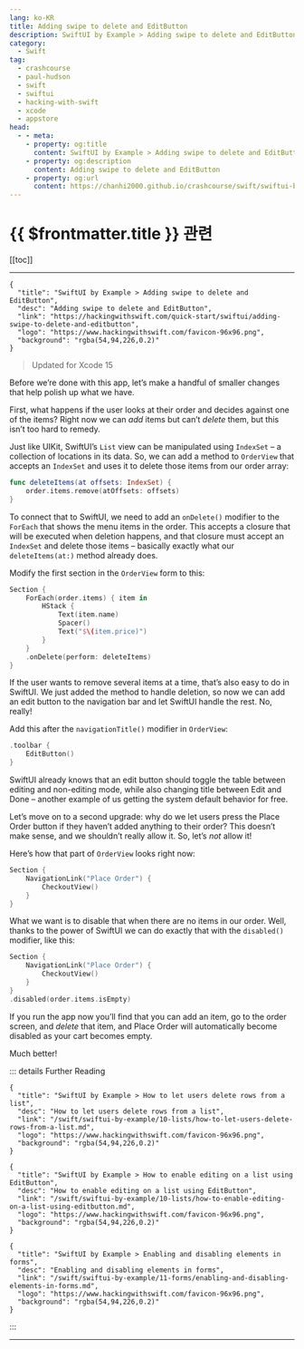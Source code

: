 ```yaml
---
lang: ko-KR
title: Adding swipe to delete and EditButton
description: SwiftUI by Example > Adding swipe to delete and EditButton
category:
  - Swift
tag: 
  - crashcourse
  - paul-hudson
  - swift
  - swiftui
  - hacking-with-swift
  - xcode
  - appstore
head:
  - - meta:
    - property: og:title
      content: SwiftUI by Example > Adding swipe to delete and EditButton
    - property: og:description
      content: Adding swipe to delete and EditButton
    - property: og:url
      content: https://chanhi2000.github.io/crashcourse/swift/swiftui-by-example/01-building-a-complete-project/adding-swipe-to-delete-and-editbutton.html
---
```


# {{ $frontmatter.title }} 관련

[[toc]]

---

```component VPCard
{
  "title": "SwiftUI by Example > Adding swipe to delete and EditButton",
  "desc": "Adding swipe to delete and EditButton",
  "link": "https://hackingwithswift.com/quick-start/swiftui/adding-swipe-to-delete-and-editbutton",
  "logo": "https://www.hackingwithswift.com/favicon-96x96.png",
  "background": "rgba(54,94,226,0.2)"
}
```

> Updated for Xcode 15

Before we’re done with this app, let’s make a handful of smaller changes that help polish up what we have.

First, what happens if the user looks at their order and decides against one of the items? Right now we can _add_ items but can’t _delete_ them, but this isn’t too hard to remedy.

Just like UIKit, SwiftUI’s `List` view can be manipulated using `IndexSet` – a collection of locations in its data. So, we can add a method to `OrderView` that accepts an `IndexSet` and uses it to delete those items from our order array:

```swift
func deleteItems(at offsets: IndexSet) {
    order.items.remove(atOffsets: offsets)
}
```

To connect that to SwiftUI, we need to add an `onDelete()` modifier to the `ForEach` that shows the menu items in the order. This accepts a closure that will be executed when deletion happens, and that closure must accept an `IndexSet` and delete those items – basically exactly what our `deleteItems(at:)` method already does.

Modify the first section in the `OrderView` form to this:

```swift
Section {
    ForEach(order.items) { item in
        HStack {
            Text(item.name)
            Spacer()
            Text("$\(item.price)")
        }
    }
    .onDelete(perform: deleteItems)
}
```

If the user wants to remove several items at a time, that’s also easy to do in SwiftUI. We just added the method to handle deletion, so now we can add an edit button to the navigation bar and let SwiftUI handle the rest. No, really!

Add this after the `navigationTitle()` modifier in `OrderView`:

```swift
.toolbar {
    EditButton()
}
```

SwiftUI already knows that an edit button should toggle the table between editing and non-editing mode, while also changing title between Edit and Done – another example of us getting the system default behavior for free.

Let’s move on to a second upgrade: why do we let users press the Place Order button if they haven’t added anything to their order? This doesn’t make sense, and we shouldn’t really allow it. So, let’s _not_ allow it!

Here’s how that part of `OrderView` looks right now:

```swift
Section {
    NavigationLink("Place Order") {
        CheckoutView()
    }
}
```

What we want is to disable that when there are no items in our order. Well, thanks to the power of SwiftUI we can do exactly that with the `disabled()` modifier, like this:

```swift
Section {
    NavigationLink("Place Order") {
        CheckoutView()
    }
}
.disabled(order.items.isEmpty)
```

If you run the app now you’ll find that you can add an item, go to the order screen, and _delete_ that item, and Place Order will automatically become disabled as your cart becomes empty.

Much better!

::: details Further Reading

```component VPCard
{
  "title": "SwiftUI by Example > How to let users delete rows from a list",
  "desc": "How to let users delete rows from a list",
  "link": "/swift/swiftui-by-example/10-lists/how-to-let-users-delete-rows-from-a-list.md",
  "logo": "https://www.hackingwithswift.com/favicon-96x96.png",
  "background": "rgba(54,94,226,0.2)"
}
```


```component VPCard
{
  "title": "SwiftUI by Example > How to enable editing on a list using EditButton",
  "desc": "How to enable editing on a list using EditButton",
  "link": "/swift/swiftui-by-example/10-lists/how-to-enable-editing-on-a-list-using-editbutton.md",
  "logo": "https://www.hackingwithswift.com/favicon-96x96.png",
  "background": "rgba(54,94,226,0.2)"
}
```

```component VPCard
{
  "title": "SwiftUI by Example > Enabling and disabling elements in forms",
  "desc": "Enabling and disabling elements in forms",
  "link": "/swift/swiftui-by-example/11-forms/enabling-and-disabling-elements-in-forms.md",
  "logo": "https://www.hackingwithswift.com/favicon-96x96.png",
  "background": "rgba(54,94,226,0.2)"
}
```

:::

---

<TagLinks />